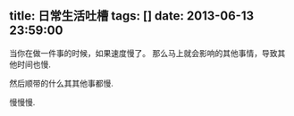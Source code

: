 title: 日常生活吐槽
tags: []
date: 2013-06-13 23:59:00
---

当你在做一件事的时候，如果速度慢了。
那么马上就会影响的其他事情，导致其他时间也慢.

然后顺带的什么其其他事都慢.

慢慢慢.